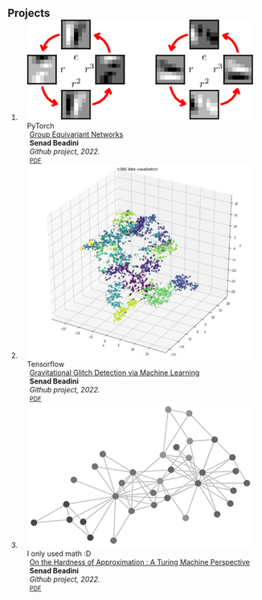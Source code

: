 <h2 id="publications" style="margin: 2px 0px -15px;">Projects</h2>

<div class="publications">
<ol class="bibliography">

<li>
<div class="pub-row">

  <div class="col-sm-3 abbr" style="position: relative;padding-right: 15px;padding-left: 15px;">
    <img src="assets/img/group.png" class="teaser img-fluid z-depth-1">
    <abbr class="badge">PyTorch</abbr>
  </div>
  <div class="col-sm-9" style="position: relative;padding-right: 15px;padding-left: 20px;">
    <div class="title"><a href="https://github.com/senad96/Group-Equivariant-Networks/blob/master/main.pdf">Group Equivariant Networks</a></div>
    <div class="author"><strong>Senad Beadini</strong></div>
    <div class="periodical"><em>Github project<strong></strong>, 2022.</em></div>
    <div class="links">
      <a href="https://github.com/senad96/Group-Equivariant-Networks/blob/master/main.pdf" class="btn btn-sm z-depth-0" role="button" target="_blank" style="font-size:12px;">PDF</a>
      <strong><i style="color:#e74d3c"></i></strong>
    </div>
  </div>
</div>


</li>

<li>
<div class="pub-row">

  <div class="col-sm-3 abbr" style="position: relative;padding-right: 15px;padding-left: 15px;">
    <img src="assets/img/pic2.png" class="teaser img-fluid z-depth-1">
    <abbr class="badge">Tensorflow</abbr>
  </div>
  <div class="col-sm-9" style="position: relative;padding-right: 15px;padding-left: 20px;">
    <div class="title"><a href="https://github.com/senad96/Gravitational-Waves-glitch-detection/blob/main/GW_glitch_detection.pdf">Gravitational Glitch Detection via Machine Learning</a></div>
    <div class="author"><strong>Senad Beadini</strong></div>
    <div class="periodical"><em>Github project<strong></strong>, 2022.</em></div>
    <div class="links">
      <a href="https://github.com/senad96/Gravitational-Waves-glitch-detection/blob/main/GW_glitch_detection.pdf" class="btn btn-sm z-depth-0" role="button" target="_blank" style="font-size:12px;">PDF</a>
      <strong><i style="color:#e74d3c"></i></strong>
    </div>
  </div>
</div>
</li>


<li>
<div class="pub-row">

  <div class="col-sm-3 abbr" style="position: relative;padding-right: 15px;padding-left: 15px;">
    <img src="assets/img/pic3.png" class="teaser img-fluid z-depth-1">
    <abbr class="badge">I only used math :D</abbr>
  </div>
  <div class="col-sm-9" style="position: relative;padding-right: 15px;padding-left: 20px;">
    <div class="title"><a href="https://github.com/senad96/On-the-hardness-of-approximation">On the Hardness of Approximation : A Turing Machine Perspective</a></div>
    <div class="author"><strong>Senad Beadini</strong></div>
    <div class="periodical"><em>Github project<strong></strong>, 2022.</em></div>
    <div class="links">
      <a href="https://github.com/senad96/On-the-hardness-of-approximation/blob/main/presentation.pdf" class="btn btn-sm z-depth-0" role="button" target="_blank" style="font-size:12px;">PDF</a>
      <strong><i style="color:#e74d3c"></i></strong>
    </div>
  </div>
</div>
</li>
  


<br>

</ol>
</div>
